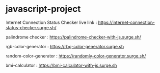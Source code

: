 # javascript-project

Internet Connection Status Checker live link : 
https://internet-connection-status-checker.surge.sh/

palindrome checker :
https://palindrome-checker-with-js.surge.sh/

rgb-color-generator : 
https://rbg-color-generator.surge.sh

random-color-generator : 
https://randomly-color-generator.surge.sh/

bmi-calculator : 
https://bmi-calculator-with-js.surge.sh

